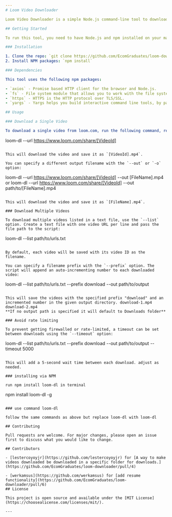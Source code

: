 ```yaml
---
# Loom Video Downloader

Loom Video Downloader is a simple Node.js command-line tool to download videos from loom.com. It retrieves the video download link based on the video ID in the URL and saves the video with a specified filename, a prefix for multiple files, or by default, the video ID.

## Getting Started

To run this tool, you need to have Node.js and npm installed on your machine.

### Installation

1. Clone the repo: `git clone https://github.com/EcomGraduates/loom-downloader.git`
2. Install NPM packages: `npm install`

### Dependencies

This tool uses the following npm packages:

- `axios` - Promise based HTTP client for the browser and Node.js.
- `fs` - File system module that allows you to work with the file system on your computer.
- `https` - HTTPS is the HTTP protocol over TLS/SSL.
- `yargs` - Yargs helps you build interactive command line tools, by parsing arguments and generating an elegant user interface.

## Usage

### Download a Single Video

To download a single video from loom.com, run the following command, replacing `[VideoId]` with the actual video ID from the URL:

```
loom-dl --url https://www.loom.com/share/[VideoId]
```

This will download the video and save it as `[VideoId].mp4`.

You can specify a different output filename with the `--out` or `-o` option:

```
loom-dl --url https://www.loom.com/share/[VideoId] --out [FileName].mp4 or loom-dl --url https://www.loom.com/share/[VideoId] --out path/to/[FileName].mp4
```

This will download the video and save it as `[FileName].mp4`.

### Download Multiple Videos

To download multiple videos listed in a text file, use the `--list` option. Create a text file with one video URL per line and pass the file path to the script:

```
loom-dl --list path/to/urls.txt
```

By default, each video will be saved with its video ID as the filename.

You can specify a filename prefix with the `--prefix` option. The script will append an auto-incrementing number to each downloaded video:

```
loom-dl --list path/to/urls.txt --prefix download --out path/to/output
```

This will save the videos with the specified prefix "download" and an incremented number in the given output directory. download-1.mp4 download-2.mp4
**If no output path is specified it will default to Downloads folder**

### Avoid rate limiting

To prevent getting firewalled or rate-limited, a timeout can be set between downloads using the `--timeout` option:

```
loom-dl --list path/to/urls.txt --prefix download --out path/to/output --timeout 5000
```

This will add a 5-second wait time between each download. adjust as needed.

### installing via NPM

run npm install loom-dl in terminal

```
npm install loom-dl -g 
```

### use command loom-dl

follow the same commands as above but replace loom-dl with loom-dl

## Contributing

Pull requests are welcome. For major changes, please open an issue first to discuss what you would like to change.

## Contributors

- [lestercoyoyjr](https://github.com/lestercoyoyjr) for [A way to make videos downloaded be downloaded in a specific folder for downloads.](https://github.com/EcomGraduates/loom-downloader/pull/4)

- [werkamsus](https://github.com/werkamsus) for [add resume functionality](https://github.com/EcomGraduates/loom-downloader/pull/6)
## License

This project is open source and available under the [MIT License](https://choosealicense.com/licenses/mit/).

---
```

